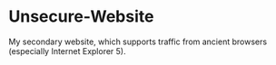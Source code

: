 # Unsecure-Website
My secondary website, which supports traffic from ancient browsers (especially Internet Explorer 5).
